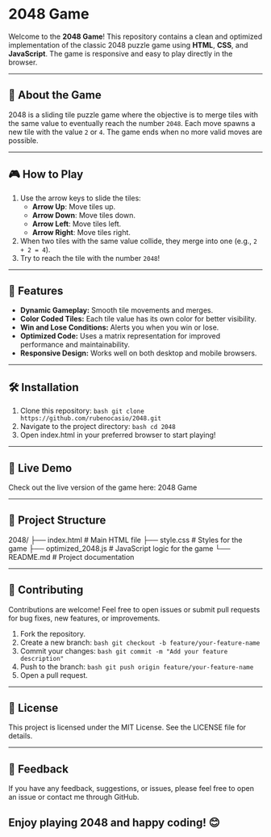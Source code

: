 # 2048 Game

Welcome to the **2048 Game**!
This repository contains a clean and optimized implementation of the classic 2048 puzzle game using **HTML**, **CSS**, and **JavaScript**. The game is responsive and easy to play directly in the browser.

---

## 🧩 About the Game

2048 is a sliding tile puzzle game where the objective is to merge tiles with the same value to eventually reach the number `2048`. Each move spawns a new tile with the value `2` or `4`. The game ends when no more valid moves are possible.

---

## 🎮 How to Play

1. Use the arrow keys to slide the tiles:
   - **Arrow Up**: Move tiles up.
   - **Arrow Down**: Move tiles down.
   - **Arrow Left**: Move tiles left.
   - **Arrow Right**: Move tiles right.
2. When two tiles with the same value collide, they merge into one (e.g., `2 + 2 = 4`).
3. Try to reach the tile with the number `2048`!

---

## 🚀 Features

- **Dynamic Gameplay:** Smooth tile movements and merges.
- **Color Coded Tiles:** Each tile value has its own color for better visibility.
- **Win and Lose Conditions:** Alerts you when you win or lose.
- **Optimized Code:** Uses a matrix representation for improved performance and maintainability.
- **Responsive Design:** Works well on both desktop and mobile browsers.

---

## 🛠️ Installation

1. Clone this repository:
   ```bash git clone https://github.com/rubenocasio/2048.git```
2. Navigate to the project directory:
    ```bash cd 2048```
3. Open index.html in your preferred browser to start playing!

---

## 🌟 Live Demo
Check out the live version of the game here: 2048 Game

---

## 📂 Project Structure
2048/
├── index.html         # Main HTML file
├── style.css          # Styles for the game
├── optimized_2048.js  # JavaScript logic for the game
└── README.md          # Project documentation

---

## 🤝 Contributing
Contributions are welcome! Feel free to open issues or submit pull requests for bug fixes, new features, or improvements.

1. Fork the repository.
2. Create a new branch:
    ```bash git checkout -b feature/your-feature-name```
3. Commit your changes:
   ```bash git commit -m "Add your feature description"```
4. Push to the branch:
   ```bash git push origin feature/your-feature-name```
5. Open a pull request.

---

## 📜 License
This project is licensed under the MIT License. See the LICENSE file for details.

---

## 💬 Feedback
If you have any feedback, suggestions, or issues, please feel free to open an issue or contact me through GitHub.

## Enjoy playing 2048 and happy coding! 😊
